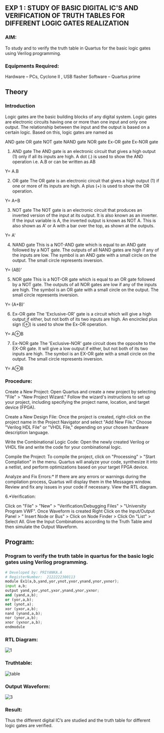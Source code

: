 ## EXP 1 : STUDY OF BASIC DIGITAL IC'S AND VERIFICATION OF TRUTH TABLES FOR DIFFERENT LOGIC GATES REALIZATION

### AIM:
To study and to verify the truth table in Quartus for the basic logic gates using Verilog programming.

### Equipments Required:
Hardware – PCs, Cyclone II , USB flasher
Software – Quartus prime
## Theory
### Introduction
Logic gates are the basic building blocks of any digital system. Logic gates are electronic circuits having one or more than one input and only one output. The relationship between the input and the output is based on a certain logic. Based on this, logic gates are named as

AND gate
OR gate
NOT gate
NAND gate
NOR gate
Ex-OR gate
Ex-NOR gate
1) AND gate
The AND gate is an electronic circuit that gives a high output (1) only if all its inputs are high. A dot (.) is used to show the AND operation i.e. A.B or can be written as AB

Y= A.B

2) OR gate
The OR gate is an electronic circuit that gives a high output (1) if one or more of its inputs are high. A plus (+) is used to show the OR operation.

Y= A+B

3) NOT gate
The NOT gate is an electronic circuit that produces an inverted version of the input at its output. It is also known as an inverter. If the input variable is A, the inverted output is known as NOT A. This is also shown as A' or A with a bar over the top, as shown at the outputs.

Y= A'

4) NAND gate
This is a NOT-AND gate which is equal to an AND gate followed by a NOT gate. The outputs of all NAND gates are high if any of the inputs are low. The symbol is an AND gate with a small circle on the output. The small circle represents inversion.

Y= (AB)’

5) NOR gate
This is a NOT-OR gate which is equal to an OR gate followed by a NOT gate. The outputs of all NOR gates are low if any of the inputs are high. The symbol is an OR gate with a small circle on the output. The small circle represents inversion.

Y= (A+B)’

6) Ex-OR gate
The 'Exclusive-OR' gate is a circuit which will give a high output if either, but not both of its two inputs are high. An encircled plus sign (⊕) is used to show the Ex-OR operation.

Y= A⊕B

7) Ex-NOR gate
The 'Exclusive-NOR' gate circuit does the opposite to the EX-OR gate. It will give a low output if either, but not both of its two inputs are high. The symbol is an EX-OR gate with a small circle on the output. The small circle represents inversion.

Y= A⊕B

### Procedure:


   Create a New Project:
        Open Quartus and create a new project by selecting "File" > "New Project Wizard."
        Follow the wizard's instructions to set up your project, including specifying the project name, location, and target device (FPGA).

   Create a New Design File:
        Once the project is created, right-click on the project name in the Project Navigator and select "Add New File."
        Choose "Verilog HDL File" or "VHDL File," depending on your chosen hardware description language.

   Write the Combinational Logic Code:
        Open the newly created Verilog or VHDL file and write the code for your combinational logic.

   Compile the Project:
        To compile the project, click on "Processing" > "Start Compilation" in the menu.
        Quartus will analyze your code, synthesize it into a netlist, and perform optimizations based on your target FPGA device.

   Analyze and Fix Errors:*
        If there are any errors or warnings during the compilation process, Quartus will display them in the Messages window.
        Review and fix any issues in your code if necessary.
        View the RTL diagram.

6.*Verification:

   Click on "File" > "New" > "Verification/Debugging Files" > "University Program VWF".
    Once Waveform is created Right Click on the Input/Output Panel > " Insert Node or Bus" > Click on Node Finder > Click On "List" > Select All.
    Give the Input Combinations according to the Truth Table amd then simulate the Output Waveform.

## Program:
### Program to verify the truth table in quartus for the basic logic gates using Verilog programming.
```python
# Developed by: PRIYANKA.A
# RegisterNumber:  2122222300113
module Ex1(a,b,yand,yor,ynot,yxor,ynand,ynor,yxnor);
input a,b;
output yand,yor,ynot,yxor,ynand,ynor,yxnor;
and (yand,a,b);
or (yor,a,b);
not (ynot,a);
xor (yxor,a,b);
nand (ynand,a,b);
nor (ynor,a,b);
xnor (yxnor,a,b);
endmodule
```
### RTL Diagram:
![1](https://github.com/PriyankaAnnadurai/Study-of-basic-digital-IC-s-and-verification-of-truth-tables-for-different-logic-gates-realization-/assets/118351569/4e8a23e5-bcff-4189-8c93-f47bbc5ee663)
### Truthtable:
![table](https://github.com/PriyankaAnnadurai/Study-of-basic-digital-IC-s-and-verification-of-truth-tables-for-different-logic-gates-realization-/assets/118351569/e4a5b73c-b958-4d61-8a73-b482682cace7)
### Output Waveform:
![3](https://github.com/PriyankaAnnadurai/Study-of-basic-digital-IC-s-and-verification-of-truth-tables-for-different-logic-gates-realization-/assets/118351569/7a8fd0c5-c138-4543-81b7-907f804e31a1)
### Result:
Thus the different digital IC’s are studied and the truth table for different logic gates are verified.
